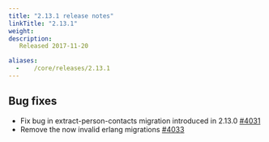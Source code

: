 ```yaml
---
title: "2.13.1 release notes"
linkTitle: "2.13.1"
weight:
description: 
   Released 2017-11-20

aliases:
  -    /core/releases/2.13.1
---
```


## Bug fixes

- Fix bug in extract-person-contacts migration introduced in 2.13.0 [#4031](https://github.com/medic/cht-core/issues/4031)
- Remove the now invalid erlang migrations [#4033](https://github.com/medic/cht-core/issues/4033)
